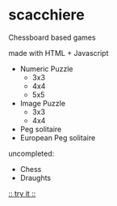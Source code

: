 # scacchiere

Chessboard based games

made with HTML + Javascript

- Numeric Puzzle
  - 3x3
  - 4x4
  - 5x5
- Image Puzzle
  - 3x3
  - 4x4
- Peg solitaire
- European Peg solitaire

uncompleted:
- Chess
- Draughts

[:: try it ::](http://htmlpreview.github.io/?https://github.com/pbaruffaldix/scacchiere/blob/master/scacchiere.html)

